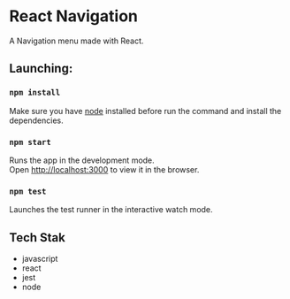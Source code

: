 
# React Navigation
A Navigation menu made with React.

## Launching:

### `npm install`

Make sure you have [node](https://nodejs.org/en/download/) installed before run the command and install the dependencies.

### `npm start`

Runs the app in the development mode.<br>
Open [http://localhost:3000](http://localhost:3000) to view it in the browser.

### `npm test`

Launches the test runner in the interactive watch mode.

## Tech Stak

- javascript
- react
- jest
- node
